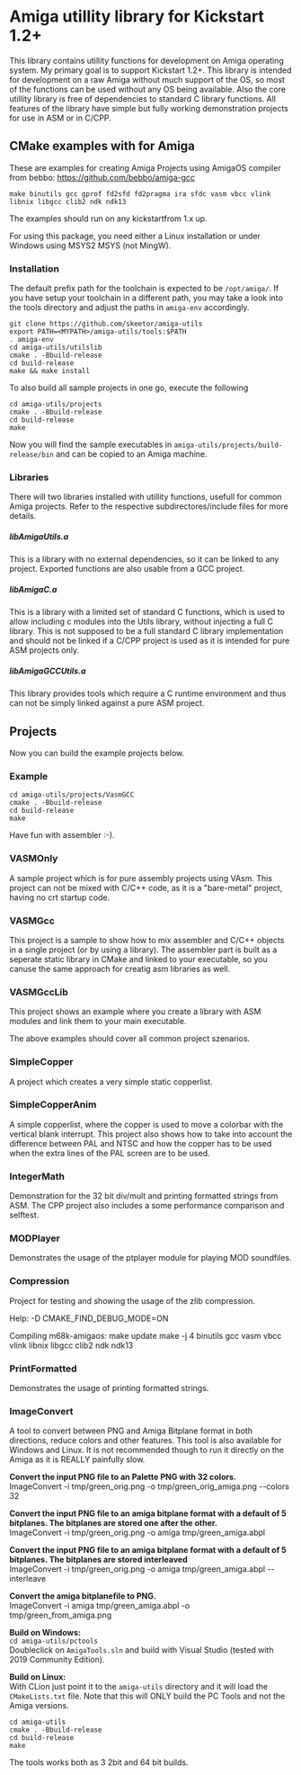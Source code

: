 # Amiga utillity library for Kickstart 1.2+

This library contains utillity functions for development on Amiga operating system. My primary goal is to support Kickstart 1.2+. This library is intended for development on a raw Amiga without much support of the OS, so most of the functions can be used without any OS being available. Also the core utillity library is free of dependencies to standard C library functions.
All features of the library have simple but fully working demonstration projects for use in ASM or in C/CPP.

## CMake examples with for Amiga 

These are examples for creating Amiga Projects using AmigaOS compiler from bebbo: https://github.com/bebbo/amiga-gcc

`make binutils gcc gprof fd2sfd fd2pragma ira sfdc vasm vbcc vlink libnix libgcc clib2 ndk ndk13`


The examples should run on any kickstartfrom 1.x up.

For using this package, you need either a Linux installation or under Windows using MSYS2 MSYS (not MingW).

### Installation

The default prefix path for the toolchain is expected to be `/opt/amiga/`. If you have setup your toolchain in a different path, you may take a look into the tools directory and adjust the paths in `amiga-env` accordingly.

```
git clone https://github.com/skeetor/amiga-utils
export PATH=<MYPATH>/amiga-utils/tools:$PATH
. amiga-env
cd amiga-utils/utilslib
cmake . -Bbuild-release
cd build-release
make && make install
```

To also build all sample projects in one go, execute the following

```
cd amiga-utils/projects
cmake . -Bbuild-release
cd build-release
make
```

Now you will find the sample executables in `amiga-utils/projects/build-release/bin` and can be copied to an Amiga machine.

### Libraries

There will two libraries installed with utillity functions, usefull for common Amiga projects. Refer to the respective subdirectores/include files for more details.

##### libAmigaUtils.a

This is a library with no external dependencies, so it can be linked to any project. Exported functions are also usable from a GCC project.

##### libAmigaC.a

This is a library with a limited set of standard C functions, which is used to allow including c modules into the Utils library, without injecting a full C library. This is not supposed to be a full standard C library implementation and should not be linked if a C/CPP project is used as it is intended for pure ASM projects only.

##### libAmigaGCCUtils.a

This library provides tools which require a C runtime environment and thus can not be simply linked against a pure ASM project.

## Projects

Now you can build the example projects below.


### Example

```
cd amiga-utils/projects/VasmGCC
cmake . -Bbuild-release
cd build-release
make
```
Have fun with assembler :-).

### VASMOnly

A sample project which is for pure assembly projects using VAsm. This project can not be mixed with C/C++ code, as it is a "bare-metal" project, having no crt startup code.

### VASMGcc

This project is a sample to show how to mix assembler and C/C++ objects in a single project (or by using a library).
The assembler part is built as a seperate static library in CMake and linked to your executable, so you canuse the same approach for creatig asm libraries as well.

### VASMGccLib

This project shows an example where you create a library with ASM modules and link them to your main executable.

The above examples should cover all common project szenarios.

### SimpleCopper

A project which creates a very simple static copperlist.

### SimpleCopperAnim

A simple copperlist, where the copper is used to move a colorbar with the vertical blank interrupt. This project also shows how to take into account the difference between PAL and NTSC and how the copper has to be used when the extra lines of the PAL screen are to be used.

### IntegerMath

Demonstration for the 32 bit div/mult and printing formatted strings from ASM.
The CPP project also includes a some performance comparison and selftest.

### MODPlayer

Demonstrates the usage of the ptplayer module for playing MOD soundfiles.

### Compression

Project for testing and showing the usage of the zlib compression.

Help: -D CMAKE_FIND_DEBUG_MODE=ON

Compiling m68k-amigaos:
make update
make -j 4 binutils gcc vasm vbcc vlink libnix libgcc clib2 ndk ndk13

### PrintFormatted

Demonstrates the usage of printing formatted strings.


### ImageConvert

A tool to convert between PNG and Amiga Bitplane format in both directions, reduce
colors and other features.
This tool is also available for Windows and Linux. It is not recommended though
to run it directly on the Amiga as it is REALLY painfully slow.

**Convert the input PNG file to an Palette PNG with 32 colors.**<br>
ImageConvert -i tmp/green_orig.png -o tmp/green_orig_amiga.png --colors 32

**Convert the input PNG file to an amiga bitplane format with a default of 5 bitplanes.
The bitplanes are stored one after the other.**<br>
ImageConvert -i tmp/green_orig.png -o amiga tmp/green_amiga.abpl

**Convert the input PNG file to an amiga bitplane format with a default of 5 bitplanes.
The bitplanes are stored interleaved**<br>
ImageConvert -i tmp/green_orig.png -o amiga tmp/green_amiga.abpl --interleave

**Convert the amiga bitplanefile to PNG.**<br>
ImageConvert -i amiga tmp/green_amiga.abpl -o tmp/green_from_amiga.png

**Build on Windows:**<br>
`cd amiga-utils/pctools`<br>
Doubleclick on `AmigaTools.sln` and build with Visual Studio (tested with 2019 Community Edition).

**Build on Linux:**<br>
With CLion just point it to the `amiga-utils` directory and it will load the `CMakeLists.txt` file. Note that this will ONLY build the PC Tools and not the Amiga versions.
```
cd amiga-utils
cmake . -Bbuild-release
cd build-release
make
```

The tools works both as 3 2bit and 64 bit builds.
